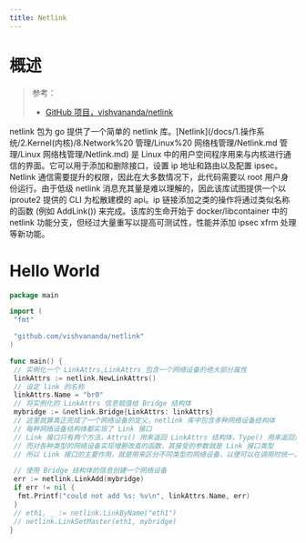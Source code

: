 ```yaml
---
title: Netlink
---
```


# 概述

> 参考：
>
> - [GitHub 项目，vishvananda/netlink](https://github.com/vishvananda/netlink)

netlink 包为 go 提供了一个简单的 netlink 库。[Netlink](/docs/1.操作系统/2.Kernel(内核)/8.Network%20 管理/Linux%20 网络栈管理/Netlink.md 管理/Linux 网络栈管理/Netlink.md) 是 Linux 中的用户空间程序用来与内核进行通信的界面。它可以用于添加和删除接口，设置 ip 地址和路由以及配置 ipsec。Netlink 通信需要提升的权限，因此在大多数情况下，此代码需要以 root 用户身份运行。由于低级 netlink 消息充其量是难以理解的，因此该库试图提供一个以 iproute2 提供的 CLI 为松散建模的 api。ip 链接添加之类的操作将通过类似名称的函数 (例如 AddLink()) 来完成。该库的生命开始于 docker/libcontainer 中的 netlink 功能分支，但经过大量重写以提高可测试性，性能并添加 ipsec xfrm 处理等新功能。

# Hello World

```go
package main

import (
 "fmt"

 "github.com/vishvananda/netlink"
)

func main() {
 // 实例化一个 LinkAttrs,LinkAttrs 包含一个网络设备的绝大部分属性
 linkAttrs := netlink.NewLinkAttrs()
 // 设定 link 的名称
 linkAttrs.Name = "br0"
 // 将实例化的 LinkAttrs 信息赋值给 Bridge 结构体
 mybridge := &netlink.Bridge{LinkAttrs: linkAttrs}
 // 这里就算真正完成了一个网络设备的定义，netlink 库中包含多种网络设备结构体
 // 每种网络设备结构体都实现了 Link 接口
 // Link 接口只有两个方法，Attrs() 用来返回 LinkAttrs 结构体，Type() 用来返回该网络设备的类型。
 // 而对各种类型的网络设备实现增删改查的函数，其接受的参数就是 Link 接口类型
 // 所以 Link 接口的主要作用，就是用来区分不同类型的网络设备，以便可以在调用时统一。对网络设备的任何操作，都可以将 Link 接口作为参数互相传递。

 // 使用 Bridge 结构体的信息创建一个网络设备
 err := netlink.LinkAdd(mybridge)
 if err != nil {
  fmt.Printf("could not add %s: %v\n", linkAttrs.Name, err)
 }
 // eth1, _ := netlink.LinkByName("eth1")
 // netlink.LinkSetMaster(eth1, mybridge)
}
```
